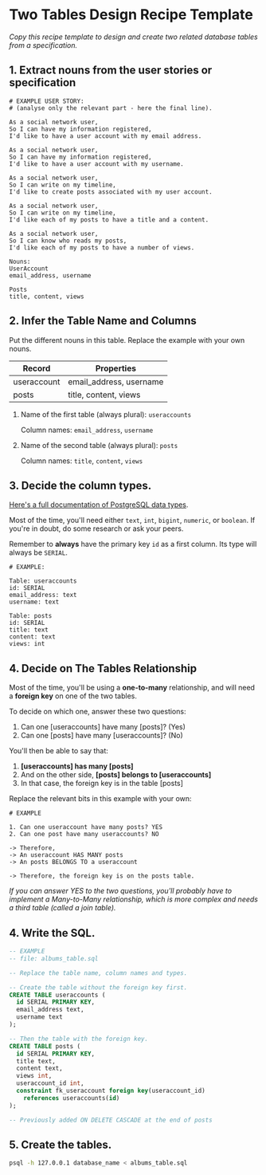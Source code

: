# Two Tables Design Recipe Template

_Copy this recipe template to design and create two related database tables from a specification._

## 1. Extract nouns from the user stories or specification

```
# EXAMPLE USER STORY:
# (analyse only the relevant part - here the final line).

As a social network user,
So I can have my information registered,
I'd like to have a user account with my email address.

As a social network user,
So I can have my information registered,
I'd like to have a user account with my username.

As a social network user,
So I can write on my timeline,
I'd like to create posts associated with my user account.

As a social network user,
So I can write on my timeline,
I'd like each of my posts to have a title and a content.

As a social network user,
So I can know who reads my posts,
I'd like each of my posts to have a number of views.
```

```
Nouns:
UserAccount
email_address, username

Posts
title, content, views 
```

## 2. Infer the Table Name and Columns

Put the different nouns in this table. Replace the example with your own nouns.

| Record      | Properties              |
|-------------|-------------------------|
| useraccount | email_address, username |
| posts       | title, content, views   |

1. Name of the first table (always plural): `useraccounts`

   Column names: `email_address`, `username`

2. Name of the second table (always plural): `posts`

   Column names: `title`, `content`, `views`

## 3. Decide the column types.

[Here's a full documentation of PostgreSQL data types](https://www.postgresql.org/docs/current/datatype.html).

Most of the time, you'll need either `text`, `int`, `bigint`, `numeric`, or `boolean`. If you're in doubt, do some research or ask your peers.

Remember to **always** have the primary key `id` as a first column. Its type will always be `SERIAL`.

```
# EXAMPLE:

Table: useraccounts
id: SERIAL
email_address: text
username: text

Table: posts
id: SERIAL
title: text
content: text
views: int
```

## 4. Decide on The Tables Relationship

Most of the time, you'll be using a **one-to-many** relationship, and will need a **foreign key** on one of the two tables.

To decide on which one, answer these two questions:

1. Can one [useraccounts] have many [posts]? (Yes)
2. Can one [posts] have many [useraccounts]? (No)

You'll then be able to say that:

1. **[useraccounts] has many [posts]**
2. And on the other side, **[posts] belongs to [useraccounts]**
3. In that case, the foreign key is in the table [posts]

Replace the relevant bits in this example with your own:

```
# EXAMPLE

1. Can one useraccount have many posts? YES
2. Can one post have many useraccounts? NO

-> Therefore,
-> An useraccount HAS MANY posts
-> An posts BELONGS TO a useraccount

-> Therefore, the foreign key is on the posts table.
```

*If you can answer YES to the two questions, you'll probably have to implement a Many-to-Many relationship, which is more complex and needs a third table (called a join table).*

## 4. Write the SQL.

```sql
-- EXAMPLE
-- file: albums_table.sql

-- Replace the table name, column names and types.

-- Create the table without the foreign key first.
CREATE TABLE useraccounts (
  id SERIAL PRIMARY KEY,
  email_address text,
  username text
);

-- Then the table with the foreign key.
CREATE TABLE posts (
  id SERIAL PRIMARY KEY,
  title text,
  content text,
  views int,
  useraccount_id int,
  constraint fk_useraccount foreign key(useraccount_id)
    references useraccounts(id)
);

-- Previously added ON DELETE CASCADE at the end of posts 
```

## 5. Create the tables.

```bash
psql -h 127.0.0.1 database_name < albums_table.sql
```